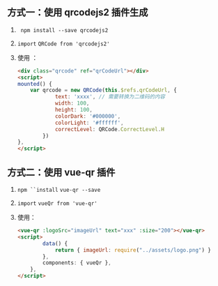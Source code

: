 ## 方式一：使用 qrcodejs2 插件生成

1. ` npm install --save qrcodejs2`

2. `import` `QRCode from 'qrcodejs2'`

3. 使用 ：

   ```html
   <div class="qrcode" ref="qrCodeUrl"></div>
   <script>
   mounted() {
       var qrcode = new QRCode(this.$refs.qrCodeUrl, {
               text: 'xxxx', // 需要转换为二维码的内容
               width: 100,
               height: 100,
               colorDark: '#000000',
               colorLight: '#ffffff',
               correctLevel: QRCode.CorrectLevel.H
           })
   },
   </script>
   ```

## 方式二：使用 vue-qr 插件

1. `npm ``install` `vue-qr --save`

2. `import` `vueQr from 'vue-qr'`

3. 使用：

   ```html
   <vue-qr :logoSrc="imageUrl" text="xxx" :size="200"></vue-qr>
   <script>
           data() {
               return { imageUrl: require("../assets/logo.png") }
           },
           components: { vueQr },
       },
   </script>
   ```

   

